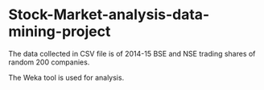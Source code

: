 # Stock-Market-analysis-data-mining-project

The data collected in CSV file is of 2014-15 BSE and NSE trading shares of random 200 companies. 

The Weka tool is used for analysis.

